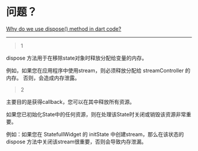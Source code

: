 # 问题？
[Why do we use dispose() method in dart code?](https://stackoverflow.com/questions/59558604/why-do-we-use-dispose-method-in-dart-code)

___



> 1

dispose 方法用于在移除state对象时释放分配给变量的内存。

例如，如果您在应用程序中使用stream，则必须释放分配给 streamController 的内存。 否则，会造成内存泄露。



> 2

主要目的是获得callback，您可以在其中释放所有资源。

如果您已初始化State中的任何资源，则在处理该State时关闭或销毁该资源非常重要。

例如：如果您在 StatefullWidget 的 initState 中创建stream，那么在该状态的 dispose 方法中关闭该stream很重要，否则会导致内存泄漏。







